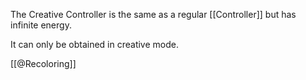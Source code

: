 The Creative Controller is the same as a regular [[Controller]] but has infinite energy.

It can only be obtained in creative mode.

[[@Recoloring]]